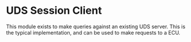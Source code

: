 # UDS Session Client
This module exists to make queries against an existing UDS server. This is the typical implementation, and can be used to make requests to a ECU.